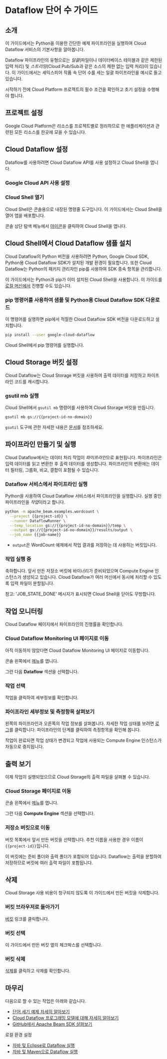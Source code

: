 # Dataflow 단어 수 가이드

<walkthrough-tutorial-url url="https://cloud.google.com/dataflow/docs/quickstarts/quickstart-python"></walkthrough-tutorial-url>
<walkthrough-watcher-constant value="dataflow-intro" key="directory"></walkthrough-watcher-constant>
<walkthrough-watcher-constant value="dataflow-intro" key="job-name"></walkthrough-watcher-constant>

## 소개

이 가이드에서는 Python을 이용한 간단한 예제 파이프라인을 실행하여 Cloud Dataflow 서비스의 기본사항을 알아봅니다.

Dataflow 파이프라인의 유형으로는 *일괄*(파일이나 데이터베이스 테이블과 같은 제한된 입력 처리) 및 *스트리밍*(Cloud Pub/Sub과 같은 소스의 제한 없는 입력 처리)이 있습니다. 이 가이드에서는 셰익스피어 작품 속 단어 수를 세는 일괄 파이프라인을 예시로 들고 있습니다.

시작하기 전에 Cloud Platform 프로젝트의 필수 조건을 확인하고 초기 설정을 수행해야 합니다.

## 프로젝트 설정

Google Cloud Platform은 리소스를 프로젝트별로 정리하므로 한 애플리케이션과 관련된 모든 리소스를 한곳에 모을 수 있습니다.

<walkthrough-project-billing-setup></walkthrough-project-billing-setup>
<walkthrough-project-permissions permissions="dataflow.jobs.create"></walkthrough-project-permissions>

## Cloud Dataflow 설정

Dataflow를 사용하려면 Cloud Dataflow API를 사용 설정하고 Cloud Shell을 엽니다.

### Google Cloud API 사용 설정

<walkthrough-enable-apis apis="compute.googleapis.com,dataflow,cloudresourcemanager.googleapis.com,logging,storage_component,storage_api,bigquery,pubsub">
</walkthrough-enable-apis>

### Cloud Shell 열기

Cloud Shell은 콘솔용으로 내장된 명령줄 도구입니다. 이 가이드에서는 Cloud Shell을 열어 앱을 배포합니다.

콘솔 상단 탐색 메뉴에서
<walkthrough-cloud-shell-icon></walkthrough-cloud-shell-icon>
[아이콘][spotlight-open-devshell]을 클릭하여 Cloud Shell을 엽니다.

## Cloud Shell에서 Cloud Dataflow 샘플 설치

Cloud Dataflow의 Python 버전을 사용하려면 Python, Google Cloud SDK, Python용 Cloud Dataflow SDK가 설치된 개발 환경이 필요합니다.
또한 Cloud Dataflow는 Python의 패키지 관리자인 pip를 사용하여 SDK 종속 항목을 관리합니다.

이 가이드에서는 Python과 pip가 이미 설치된 Cloud Shell을 사용합니다. 이 가이드를 [로컬 머신에서][dataflow-python-tutorial] 진행할 수도 있습니다.

### pip 명령어를 사용하여 샘플 및 Python용 Cloud Dataflow SDK 다운로드

이 명령어를 실행하면 pip에서 적절한 Cloud Dataflow SDK 버전을 다운로드하고 설치합니다.

```bash
pip install --user google-cloud-dataflow
```

Cloud Shell에서 pip 명령어를 실행합니다.

## Cloud Storage 버킷 설정

Cloud Dataflow는 Cloud Storage 버킷을 사용하여 출력 데이터를 저장하고 파이프라인 코드를 캐시합니다.

### gsutil mb 실행

Cloud Shell에서 `gsutil mb` 명령어를 사용하여 Cloud Storage 버킷을 만듭니다.

```bash
gsutil mb gs://{{project-id-no-domain}}
```

`gsutil` 도구에 관한 자세한 내용은 [문서][gsutil-docs]를 참조하세요.

## 파이프라인 만들기 및 실행

Cloud Dataflow에서는 데이터 처리 작업이 *파이프라인*으로 표현됩니다. 파이프라인은 입력 데이터를 읽고 변환한 후 출력 데이터를 생성합니다. 파이프라인의 변환에는 데이터 필터링, 그룹화, 비교, 결합이 포함될 수 있습니다.

### Dataflow 서비스에서 파이프라인 실행

Python을 사용하여 Cloud Dataflow 서비스에서 파이프라인을 실행합니다. 실행 중인 파이프라인을 *작업*이라고 합니다.

```bash
python -m apache_beam.examples.wordcount \
  --project {{project-id}} \
  --runner DataflowRunner \
  --temp_location gs://{{project-id-no-domain}}/temp \
  --output gs://{{project-id-no-domain}}/results/output \
  --job_name {{job-name}}
```

  *  `output`은 WordCount 예제에서 작업 결과를 저장하는 데 사용하는 버킷입니다.

### 작업 실행 중

축하합니다. 앞서 만든 저장소 버킷에 바이너리가 준비되었으며 Compute Engine 인스턴스가 생성되고 있습니다. Cloud Dataflow가 여러 머신에서 동시에 처리할 수 있도록 입력 파일이 분할됩니다.

참고: 'JOB_STATE_DONE' 메시지가 표시되면 Cloud Shell을 닫아도 무방합니다.

## 작업 모니터링

Cloud Dataflow 페이지에서 파이프라인의 진행률을 확인합니다.

### Cloud Dataflow Monitoring UI 페이지로 이동

아직 이동하지 않았다면 Cloud Dataflow Monitoring UI 페이지로 이동합니다.

콘솔 왼쪽에서 [메뉴][spotlight-console-menu]를 엽니다.

그런 다음 **Dataflow** 섹션을 선택합니다.

<walkthrough-menu-navigation sectionid="DATAFLOW_SECTION"></walkthrough-menu-navigation>

### 작업 선택

작업을 클릭하여 세부정보를 확인합니다.

### 파이프라인 세부정보 및 측정항목 살펴보기

왼쪽의 파이프라인과 오른쪽의 작업 정보를 살펴봅니다. 자세한 작업 상태를 보려면 [로그][spotlight-job-logs]를 클릭합니다. 파이프라인의 단계를 클릭하여 측정항목을 확인해 봅니다.

작업이 완료되면 작업 상태가 변경되고 작업에 사용되는 Compute Engine 인스턴스가 자동으로 중지됩니다.

## 출력 보기

이제 작업이 실행되었으므로 Cloud Storage의 출력 파일을 살펴볼 수 있습니다.

### Cloud Storage 페이지로 이동

콘솔 왼쪽에서 [메뉴][spotlight-console-menu]를 엽니다.

그런 다음 **Compute Engine** 섹션을 선택합니다.

<walkthrough-menu-navigation sectionid="STORAGE_SECTION"></walkthrough-menu-navigation>

### 저장소 버킷으로 이동

버킷 목록에서 앞서 만든 버킷을 선택합니다. 추천 이름을 사용한 경우 이름이 `{{project-id}}`입니다.

이 버킷에는 준비 폴더와 출력 폴더가 포함되어 있습니다. Dataflow는 출력을 분할하여 저장하므로 버킷에 여러 출력 파일이 포함됩니다.

## 삭제

Cloud Storage 사용 비용이 청구되지 않도록 이 가이드에서 만든 버킷을 삭제합니다.

### 버킷 브라우저로 돌아가기

[버킷][spotlight-buckets-link] 링크를 클릭합니다.

### 버킷 선택

이 가이드에서 만든 버킷 옆의 체크박스를 선택합니다.

### 버킷 삭제

[삭제][spotlight-delete-bucket]를 클릭하고 삭제를 확인합니다.

## 마무리

<walkthrough-conclusion-trophy></walkthrough-conclusion-trophy>

다음으로 할 수 있는 작업은 아래와 같습니다.

  *  [단어 세기 예제 자세히 알아보기][wordcount]
  *  [Cloud Dataflow 프로그래밍 모델에 대해 자세히 알아보기][df-pipelines]
  *  [GitHub에서 Apache Beam SDK 살펴보기][beam-sdk]

로컬 환경 설정

  *  [자바 및 Eclipse로 Dataflow 실행][df-eclipse]
  *  [자바 및 Maven으로 Dataflow 실행][df-maven]

[beam-sdk]: https://github.com/apache/beam/tree/master/sdks/python
[dataflow-python-tutorial]: https://cloud.google.com/dataflow/docs/quickstarts/quickstart-python
[df-eclipse]: https://cloud.google.com/dataflow/docs/quickstarts/quickstart-java-eclipse
[df-maven]: https://cloud.google.com/dataflow/docs/quickstarts/quickstart-java-maven
[df-pipelines]: https://cloud.google.com/dataflow/model/programming-model-beam
[gsutil-docs]: https://cloud.google.com/storage/docs/gsutil
[spotlight-buckets-link]: walkthrough://spotlight-pointer?cssSelector=.p6n-cloudstorage-path-link
[spotlight-console-menu]: walkthrough://spotlight-pointer?spotlightId=console-nav-menu
[spotlight-delete-bucket]: walkthrough://spotlight-pointer?cssSelector=#p6n-cloudstorage-delete-buckets
[spotlight-job-logs]: walkthrough://spotlight-pointer?cssSelector=#p6n-dax-job-logs-toggle
[spotlight-open-devshell]: walkthrough://spotlight-pointer?spotlightId=devshell-activate-button
[wordcount]: https://beam.apache.org/get-started/wordcount-example/
